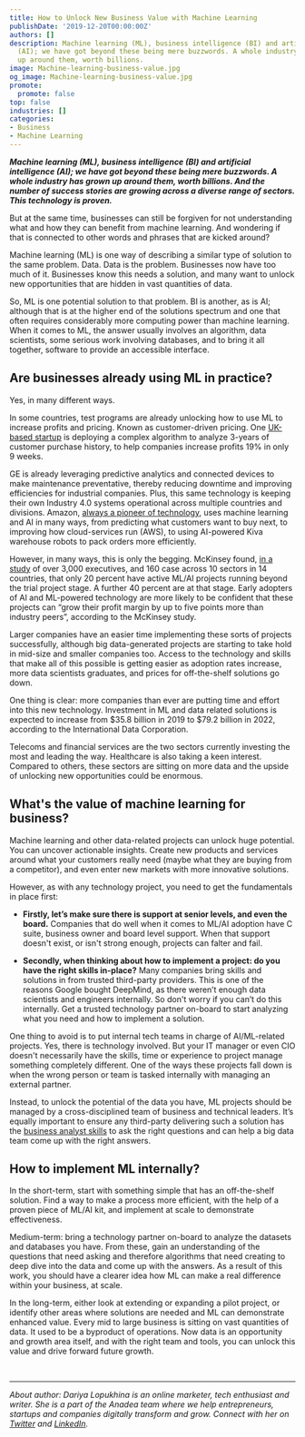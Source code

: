 ```yaml
---
title: How to Unlock New Business Value with Machine Learning
publishDate: '2019-12-20T00:00:00Z'
authors: []
description: Machine learning (ML), business intelligence (BI) and artificial intelligence
  (AI); we have got beyond these being mere buzzwords. A whole industry has grown
  up around them, worth billions.
image: Machine-learning-business-value.jpg
og_image: Machine-learning-business-value.jpg
promote:
  promote: false
top: false
industries: []
categories:
- Business
- Machine Learning
---
```

***Machine learning (ML), business intelligence (BI) and artificial intelligence (AI); we have got beyond these being mere buzzwords. A whole industry has grown up around them, worth billions. And the number of success stories are growing across a diverse range of sectors. This technology is proven.***

But at the same time, businesses can still be forgiven for not understanding what and how they can benefit from machine learning. And wondering if that is connected to other words and phrases that are kicked around?

Machine learning (ML) is one way of describing a similar type of solution to the same problem. Data. Data is the problem. Businesses now have too much of it. Businesses know this needs a solution, and many want to unlock new opportunities that are hidden in vast quantities of data.

So, ML is one potential solution to that problem. BI is another, as is AI; although that is at the higher end of the solutions spectrum and one that often requires considerably more computing power than machine learning. When it comes to ML, the answer usually involves an algorithm, data scientists, some serious work involving databases, and to bring it all together, software to provide an accessible interface.

## Are businesses already using ML in practice?

Yes, in many different ways.

In some countries, test programs are already unlocking how to use ML to increase profits and pricing. Known as customer-driven pricing. One <a href="https://www.bubo.ai/" target="_blank">UK-based startup</a> is deploying a complex algorithm to analyze 3-years of customer purchase history, to help companies increase profits 19% in only 9 weeks.

GE is already leveraging predictive analytics and connected devices to make maintenance preventative, thereby reducing downtime and improving efficiencies for industrial companies. Plus, this same technology is keeping their own Industry 4.0 systems operational across multiple countries and divisions. Amazon, <a href="https://www.mckinsey.com/business-functions/mckinsey-analytics/our-insights/how-to-make-ai-work-for-your-business" target="_blank">always a pioneer of technology</a>, uses machine learning and AI in many ways, from predicting what customers want to buy next, to improving how cloud-services run (AWS), to using AI-powered Kiva warehouse robots to pack orders more efficiently.

However, in many ways, this is only the begging. McKinsey found, <a href="https://www.mckinsey.com/business-functions/mckinsey-analytics/our-insights/how-to-make-ai-work-for-your-business" target="_blank">in a study</a> of over 3,000 executives, and 160 case across 10 sectors in 14 countries, that only 20 percent have active ML/AI projects running beyond the trial project stage. A further 40 percent are at that stage. Early adopters of AI and ML-powered technology are more likely to be confident that these projects can “grow their profit margin by up to five points more than industry peers”, according to the McKinsey study.

Larger companies have an easier time implementing these sorts of projects successfully, although big data-generated projects are starting to take hold in mid-size and smaller companies too. Access to the technology and skills that make all of this possible is getting easier as adoption rates increase, more data scientists graduates, and prices for off-the-shelf solutions go down.

One thing is clear: more companies than ever are putting time and effort into this new technology. Investment in ML and data related solutions is expected to increase from $35.8 billion in 2019 to $79.2 billion in 2022, according to the International Data Corporation.

Telecoms and financial services are the two sectors currently investing the most and leading the way. Healthcare is also taking a keen interest. Compared to others, these sectors are sitting on more data and the upside of unlocking new opportunities could be enormous.

## What's the value of machine learning for business?

Machine learning and other data-related projects can unlock huge potential. You can uncover actionable insights. Create new products and services around what your customers really need (maybe what they are buying from a competitor), and even enter new markets with more innovative solutions.

However, as with any technology project, you need to get the fundamentals in place first:

* **Firstly, let’s make sure there is support at senior levels, and even the board.** Companies that do well when it comes to ML/AI adoption have C suite, business owner and board level support. When that support doesn't exist, or isn't strong enough, projects can falter and fail.

* **Secondly, when thinking about how to implement a project: do you have the right skills in-place?** Many companies bring skills and solutions in from trusted third-party providers. This is one of the reasons Google bought DeepMind, as there weren’t enough data scientists and engineers internally. So don't worry if you can’t do this internally. Get a trusted technology partner on-board to start analyzing what you need and how to implement a solution.

One thing to avoid is to put internal tech teams in charge of AI/ML-related projects. Yes, there is technology involved. But your IT manager or even CIO doesn't necessarily have the skills, time or experience to project manage something completely different. One of the ways these projects fall down is when the wrong person or team is tasked internally with managing an external partner.

Instead, to unlock the potential of the data you have, ML projects should be managed by a cross-disciplined team of business and technical leaders. It’s equally important to ensure any third-party delivering such a solution has the <a href="https://anadea.info/guides/business-analyst-role" target="_blank">business analyst skills</a> to ask the right questions and can help a big data team come up with the right answers.

## How to implement ML internally?

In the short-term, start with something simple that has an off-the-shelf solution. Find a way to make a process more efficient, with the help of a proven piece of ML/AI kit, and implement at scale to demonstrate effectiveness.

Medium-term: bring a technology partner on-board to analyze the datasets and databases you have. From these, gain an understanding of the questions that need asking and therefore algorithms that need creating to deep dive into the data and come up with the answers. As a result of this work, you should have a clearer idea how ML can make a real difference within your business, at scale.

In the long-term, either look at extending or expanding a pilot project, or identify other areas where solutions are needed and ML can demonstrate enhanced value. Every mid to large business is sitting on vast quantities of data. It used to be a byproduct of operations. Now data is an opportunity and growth area itself, and with the right team and tools, you can unlock this value and drive forward future growth.


<br />

---
*About author: Dariya Lopukhina is an online marketer, tech enthusiast and writer. She is a part of the Anadea team where we help entrepreneurs, startups and companies digitally transform and grow. Connect with her on <a href="https://twitter.com/DariyaLopukhina" rel="nofollow" target="_blank">Twitter</a> and <a href="https://www.linkedin.com/in/dariyalopukhina/" rel="nofollow" target="_blank">LinkedIn</a>.*
